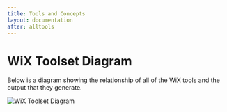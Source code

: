```yaml
---
title: Tools and Concepts
layout: documentation
after: alltools
---
```

# WiX Toolset Diagram

Below is a diagram showing the relationship of all of the WiX tools and the output that they generate.

<img src="../imgs/WiX_Toolset_Diagram.png" alt="WiX Toolset Diagram" />

